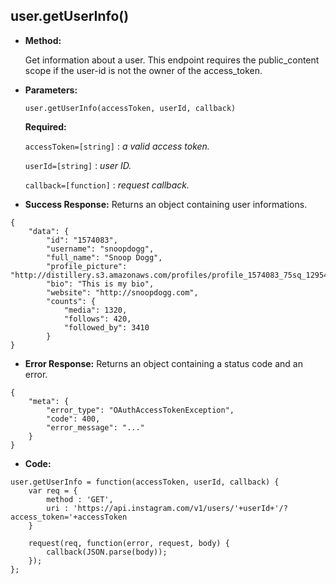 **user.getUserInfo()**
----

* **Method:**
  
	Get information about a user. This endpoint requires the public_content scope if the user-id is not the owner of the access_token.
  
*  **Parameters:**

	```
	user.getUserInfo(accessToken, userId, callback)
	```

   **Required:**
 
   `accessToken=[string]` : *a valid access token.*
      
   `userId=[string]` : *user ID.*
   
   `callback=[function]` : *request callback.*

* **Success Response:**
	Returns an object containing user informations.

```
{
    "data": {
        "id": "1574083",
        "username": "snoopdogg",
        "full_name": "Snoop Dogg",
        "profile_picture": "http://distillery.s3.amazonaws.com/profiles/profile_1574083_75sq_1295469061.jpg",
        "bio": "This is my bio",
        "website": "http://snoopdogg.com",
        "counts": {
            "media": 1320,
            "follows": 420,
            "followed_by": 3410
        }
}
```
 
* **Error Response:**
	Returns an object containing a status code and an error.

```
{
	"meta": {
		"error_type": "OAuthAccessTokenException",
		"code": 400,
		"error_message": "..."
	}
}
```

* **Code:**

```
user.getUserInfo = function(accessToken, userId, callback) {
	var req = {
		method : 'GET',
		uri : 'https://api.instagram.com/v1/users/'+userId+'/?access_token='+accessToken
	}

	request(req, function(error, request, body) {
		callback(JSON.parse(body));
	});
};
```
